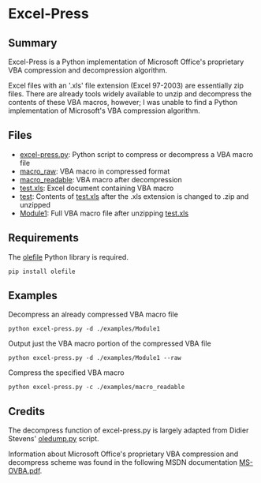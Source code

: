 # Excel-Press

## Summary ##
Excel-Press is a Python implementation of Microsoft Office's proprietary VBA compression and decompression algorithm.

Excel files with an '.xls' file extension (Excel 97-2003) are essentially zip files. There are already tools widely available to unzip and decompress the contents of these VBA macros, however; I was unable to find a Python implementation of Microsoft's VBA compression algorithm.

## Files ##
* [excel-press.py](https://github.com/coldfusion39/excel-press/blob/master/decompress.py): Python script to compress or decompress a VBA macro file
* [macro_raw](https://github.com/coldfusion39/excel-press/blob/master/examples/macro_raw): VBA macro in compressed format
* [macro_readable](https://github.com/coldfusion39/excel-press/blob/master/examples/macro_readable): VBA macro after decompression
* [test.xls](https://github.com/coldfusion39/excel-press/blob/master/examples/Excel/test.xls): Excel document containing VBA macro
* [test](https://github.com/coldfusion39/excel-press/tree/master/examples/Excel/test): Contents of [test.xls](https://github.com/coldfusion39/excel-press/blob/master/examples/Excel/test.xls) after the .xls extension is changed to .zip and unzipped
* [Module1](https://github.com/coldfusion39/excel-press/blob/master/examples/Excel/Module1): Full VBA macro file after unzipping [test.xls](https://github.com/coldfusion39/excel-press/blob/master/examples/Excel/test.xls)

## Requirements ##
The [olefile](https://bitbucket.org/decalage/olefileio_pl) Python library is required.

`pip install olefile`

## Examples ##
Decompress an already compressed VBA macro file

`python excel-press.py -d ./examples/Module1`

Output just the VBA macro portion of the compressed VBA file 

`python excel-press.py -d ./examples/Module1 --raw`

Compress the specified VBA macro

`python excel-press.py -c ./examples/macro_readable`

## Credits ##
The decompress function of excel-press.py is largely adapted from Didier Stevens' [oledump.py](http://blog.didierstevens.com/programs/oledump-py/) script.

Information about Microsoft Office's proprietary VBA compression and decompress scheme was found in the following MSDN documentation [MS-OVBA.pdf](https://msdn.microsoft.com/en-us/library/office/cc313094%28v=office.12%29.aspx).
